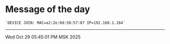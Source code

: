# Message of the day
```
`DEVICE JOIN: MAC=a2:2e:0d:58:57:87 IP=192.168.1.164`
```
---
Wed Oct 29 05:45:01 PM MSK 2025
